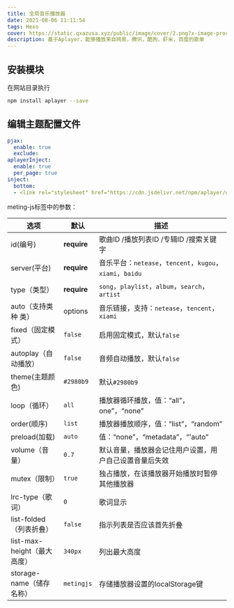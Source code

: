 ```yaml
---
title: 全局音乐播放器
date: 2021-08-06 11:11:54
tags: Hexo
cover: https://static.qxazusa.xyz/public/image/cover/2.png?x-image-process=style/webp
description: 基于Aplayer，能够播放来自网易，腾讯，酷狗，虾米，百度的歌单
---
```


## 安装模块

在网站目录执行

```bash
npm install aplayer --save
```

## 编辑主题配置文件

```yaml
pjax:
  enable: true
  exclude:
aplayerInject:
  enable: true
  per_page: true
inject:
  bottom:
  - <link rel="stylesheet" href="https://cdn.jsdelivr.net/npm/aplayer/dist/APlayer.min.css"><script src="https://cdn.jsdelivr.net/npm/aplayer/dist/APlayer.min.js"></script><script src="https://cdn.jsdelivr.net/npm/meting@2.0.1/dist/Meting.min.js"></script><meting-js  server="netease"  type="playlist" id="5161331134" fixed="true" autoplay="true" loop="all" order="random" preload="auto" list-folded="ture" list-max-height="500px"></meting-js>
```

meting-js标签中的参数：

| 选项                        | 默认        | 描述                                                      |
| --------------------------- | ----------- | --------------------------------------------------------- |
| id(编号)                    | **require** | 歌曲ID /播放列表ID /专辑ID /搜索关键字                    |
| server(平台)                | **require** | 音乐平台：`netease`，`tencent`，`kugou`，`xiami`，`baidu` |
| type（类型）                | **require** | `song`，`playlist`，`album`，`search`，`artist`           |
| auto（支持类种 类）         | options     | 音乐链接，支持：`netease`，`tencent`，`xiami`             |
| fixed（固定模式）           | `false`     | 启用固定模式，默认`false`                                 |
| autoplay（自动播放）        | `false`     | 音频自动播放，默认`false`                                 |
| theme(主题颜色)             | `#2980b9`   | 默认`#2980b9`                                             |
| loop（循环）                | `all`       | 播放器循环播放，值：“all”，one”，“none”                   |
| order(顺序)                 | `list`      | 播放器播放顺序，值：“list”，“random”                      |
| preload(加载)               | `auto`      | 值：“none”，“metadata”，“'auto”                           |
| volume（音量）              | `0.7`       | 默认音量，播放器会记住用户设置，用户自己设置音量后失效    |
| mutex（限制）               | `true`      | 独占播放，在该播放器开始播放时暂停其他播放器              |
| lrc-type（歌词）            | `0`         | 歌词显示                                                  |
| list-folded（列表折叠）     | `false`     | 指示列表是否应该首先折叠                                  |
| list-max-height（最大高度） | `340px`     | 列出最大高度                                              |
| storage-name（储存名称）    | `metingjs`  | 存储播放器设置的localStorage键                            |
